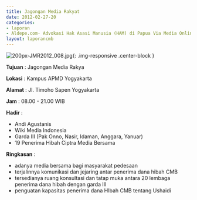 ```yaml
---
title: Jagongan Media Rakyat
date: 2012-02-27-20
categories:
- laporan
- Aldepe.com- Advokasi Hak Asasi Manusia (HAM) di Papua Via Media Online, Mobile Phone dan Social Media 
layout: laporancmb
---
```


![200px-JMR2012_008.jpg](/uploads/200px-JMR2012_008.jpg){: .img-responsive .center-block }

**Tujuan** : Jagongan Media Rakya

**Lokasi** : Kampus APMD Yogyakarta

**Alamat** : Jl. Timoho Sapen Yogyakarta

**Jam** : 08.00 - 21.00 WIB

**Hadir** : 
* Andi Agustanis
* Wiki Media Indonesia
* Garda III (Pak Onno, Nasir, Idaman, Anggara, Yanuar)
* 19 Penerima Hibah Ciptra Media Bersama

**Ringkasan** : 
* adanya media bersama bagi masyarakat pedesaan
* terjalinnya komunikasi dan jejaring antar penerima dana hibah CMB
* tersedianya ruang konsultasi dan tatap muka antara 20 lembaga penerima dana hibah dengan garda III
* penguatan kapasitas penerima dana HIbah CMB tentang Ushaidi

